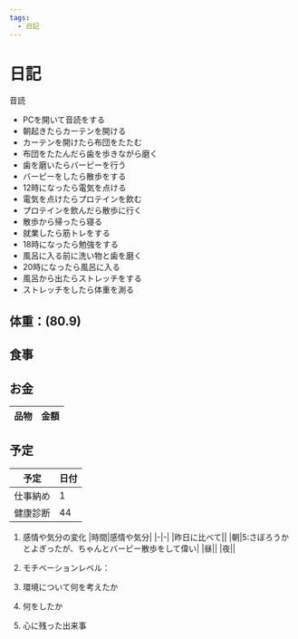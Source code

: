 ```yaml
---
tags:
  - 日記
---
```



# 日記

音読

* PCを開いて音読をする
* 朝起きたらカーテンを開ける
* カーテンを開けたら布団をたたむ
* 布団をたたんだら歯を歩きながら磨く
* 歯を磨いたらバーピーを行う
* バーピーをしたら散歩をする
* 12時になったら電気を点ける
* 電気を点けたらプロテインを飲む
* プロテインを飲んだら散歩に行く
* 散歩から帰ったら寝る
* 就業したら筋トレをする
* 18時になったら勉強をする
* 風呂に入る前に洗い物と歯を磨く
* 20時になったら風呂に入る
* 風呂から出たらストレッチをする
* ストレッチをしたら体重を測る

## 体重：(80.9)

## 食事

## お金

|品物|金額|
| - | -: |

## 予定

|予定|日付|
| - | - |
|仕事納め|1|
|健康診断|44|

1. 感情や気分の変化
   |時間|感情や気分|
   |-|-|
   |昨日に比べて||
   |朝|5:さぼろうかとよぎったが、ちゃんとバーピー散歩をして偉い|
   |昼||
   |夜||

2. モチベーションレベル：

3. 環境について何を考えたか

4. 何をしたか
5. 心に残った出来事

